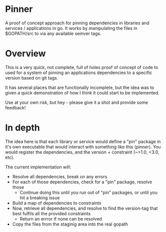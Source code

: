 # Pinner
A proof of concept approach for pinning dependencies in libraries and services / applications
in go. It works by manipulating the files in $GOPATH/src to via any available semver tags.

# Overview
This is a very quick, not complete, full of holes proof of concept of code to used
for a system of pinning an applications dependencies to a specific version based
on git tags.

It has several places that are functionally incomplete, but the idea was to given
a quick demonstration of how I think it could start to be implemented.

Use at your own risk, but hey - please give it a shot and provide some feedback!

# In depth
The idea here is that each library or service would define a "pin" package in it's
own executable that would interact with something like this (pinner). You would
register the dependencies, and the version + constraint (~>1.0, <3.0, etc).

The current implementation will:

* Resolve all dependencies, break on any errors
* For each of those dependencies, check for a "pin" package, resolve those
    * Continue doing this until you run out of "pin" packages, or until you hit a breaking issue
* Build a map of dependencies to constraints
* Now, retrieve all dependencies, and resolve to find the version-tag that best fulfils all the provided constraints
  * Return an errror if none can be resolved
* Copy the files from the staginig area into the real gopath
